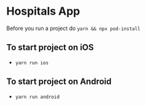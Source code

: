 # Hospitals App

Before you run a project do `yarn && npx pod-install`

## To start project on iOS 
  -   `yarn run ios`
## To start project on Android
  - `yarn run android`
